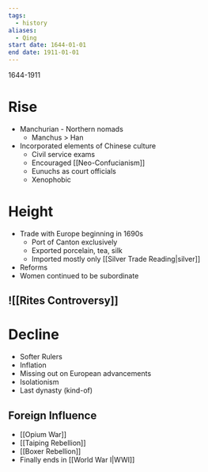 ```yaml
---
tags:
  - history
aliases:
  - Qing
start date: 1644-01-01
end date: 1911-01-01
---
```

1644-1911
# Rise
- Manchurian - Northern nomads
	- Manchus > Han
- Incorporated elements of Chinese culture
	- Civil service exams
	- Encouraged [[Neo-Confucianism]]
	- Eunuchs as court officials
	- Xenophobic
# Height
- Trade with Europe beginning in 1690s
	- Port of Canton exclusively
	- Exported porcelain, tea, silk
	- Imported mostly only [[Silver Trade Reading|silver]]
- Reforms
- Women continued to be subordinate
## ![[Rites Controversy]]
# Decline
- Softer Rulers
- Inflation
- Missing out on European advancements
- Isolationism
- Last dynasty (kind-of)
## Foreign Influence
- [[Opium War]]
- [[Taiping Rebellion]]
- [[Boxer Rebellion]]
- Finally ends in [[World War I|WWI]]